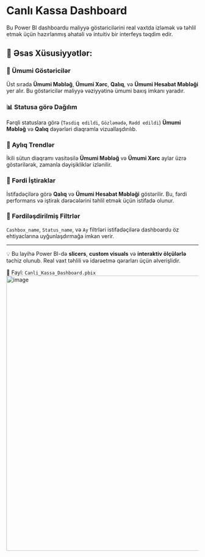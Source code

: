 # Canlı Kassa Dashboard

Bu Power BI dashboardu maliyyə göstəricilərini real vaxtda izləmək və təhlil etmək üçün hazırlanmış əhatəli və intuitiv bir interfeys təqdim edir.

## 📌 Əsas Xüsusiyyətlər:

### 🔢 Ümumi Göstəricilər
Üst sırada **Ümumi Məbləğ**, **Ümumi Xərc**, **Qalıq**, və **Ümumi Hesabat Məbləği** yer alır. Bu göstəricilər maliyyə vəziyyətinə ümumi baxış imkanı yaradır.

### 📊 Statusa görə Dağılım
Fərqli statuslara görə (`Təsdiq edildi`, `Gözləmədə`, `Rədd edildi`) **Ümumi Məbləğ** və **Qalıq** dəyərləri diaqramla vizuallaşdırılıb.

### 📆 Aylıq Trendlər
İkili sütun diaqramı vasitəsilə **Ümumi Məbləğ** və **Ümumi Xərc** aylar üzrə göstərilərək, zamanla dəyişikliklər izlənilir.

### 👤 Fərdi İştiraklar
İstifadəçilərə görə **Qalıq** və **Ümumi Hesabat Məbləği** göstərilir. Bu, fərdi performans və iştirak dərəcələrini təhlil etmək üçün istifadə olunur.

### 🧰 Fərdiləşdirilmiş Filtrlər
`Cashbox_name`, `Status_name`, və `Ay` filtrləri istifadəçilərə dashboardu öz ehtiyaclarına uyğunlaşdırmağa imkan verir.

---

💡 Bu layihə Power BI-də **slicers**, **custom visuals** və **interaktiv ölçülərlə** təchiz olunub. Real vaxt təhlili və idarəetmə qərarları üçün əlverişlidir.

📁 Fayl: `Canli_Kassa_Dashboard.pbix`
<img width="1278" height="719" alt="image" src="https://github.com/user-attachments/assets/a4db6b32-c788-4ea6-8392-c99c7068e147" />

